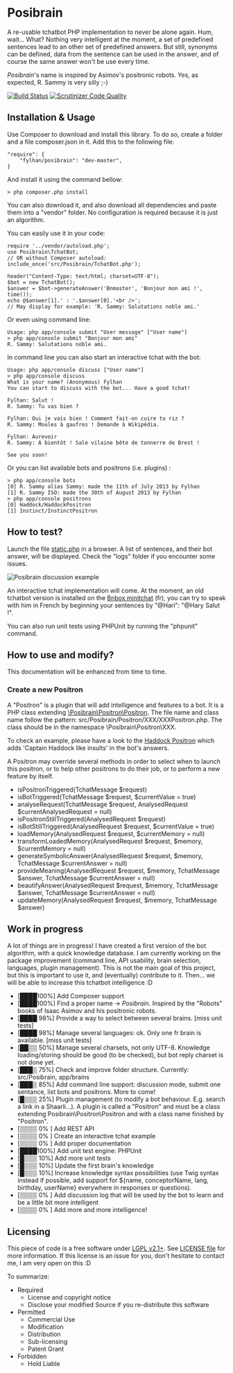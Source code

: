 Posibrain
========

A re-usable tchatbot PHP implementation to never be alone again. Hum, wait... What?
Nothing very intelligent at the moment, a set of predefined sentences lead to an other set of predefined answers. But still, synonyms can be defined, data from the sentence can be used in the answer, and of course the same answer won't be use every time.

*Posibrain*'s name is inspired by Asimov's positronic robots. Yes, as expected, R. Sammy is very silly ;-)

[![Build Status](https://travis-ci.org/Fylhan/posibrain.svg)](https://travis-ci.org/Fylhan/posibrain)
[![Scrutinizer Code Quality](https://scrutinizer-ci.com/g/Fylhan/posibrain/badges/quality-score.png?b=master)](https://scrutinizer-ci.com/g/Fylhan/posibrain/?branch=master)

Installation & Usage
------------
Use Composer to download and install this library. To do so, create a folder and a file composer.json in it. Add this to the following file:

    "require": {
        "fylhan/posibrain": "dev-master",
    }
    
And install it using the command bellow:

    > php composer.php install
    
You can also download it, and also download all dependencies and paste them into a "vendor" folder.
No configuration is required because it is just an algorithm.

You can easily use it in your code:

    require '../vendor/autoload.php';
    use Posibrain\TchatBot;
    // OR without Composer autoload: include_once('src/Posibrain/TchatBot.php');

    header("Content-Type: text/html; charset=UTF-8");
    $bot = new TchatBot();
    $answer = $bot->generateAnswer('Bnmaster', 'Bonjour mon ami !', time());
    echo @$answer[1].' : '.$answer[0].'<br />';
    // May display for example: 'R. Sammy: Salutations noble ami.'


Or even using command line:

    Usage: php app/console submit "User message" ["User name"]
    > php app/console submit "Bonjour mon ami"
    R. Sammy: Salutations noble ami.
    
In command line you can also start an interactive tchat with the bot:

    Usage: php app/console discuss ["User name"]
    > php app/console discuss
    What is your name? (Anonymous) Fylhan
	You can start to discuss with the bot... Have a good tchat!
	
	Fylhan: Salut !
	R. Sammy: Tu vas bien ?
	
	Fylhan: Oui je vais bien ! Comment fait-on cuire tu riz ?
	R. Sammy: Moules à gaufres ! Demande à Wikipédia.
	
	Fylhan: Aurevoir
	R. Sammy: A bientôt ! Sale vilaine bête de tonnerre de Brest !
	
	See you soon!

Or you can list available bots and positrons (i.e. plugins) :

	> php app/console bots
	[0] R. Sammy alias Sammy: made the 11th of July 2013 by Fylhan
	[1] R. Sammy ISO: made the 30th of August 2013 by Fylhan
	> php app/console positrons
	[0] Haddock/HaddockPositron
	[1] Instinct/InstinctPositron
	
How to test?
-----------
Launch the file [static.php](https://github.com/Fylhan/posibrain/blob/master/example/static.php) in a browser. A list of sentences, and their bot answer, will be displayed. Check the "logs" folder if you encounter some issues.

![Posibrain discussion example](https://raw.github.com/Fylhan/posibrain/master/doc/tchatbot-example.png)

An interactive tchat implementation will come. At the moment, an old tchatbot version is installed on the [Bnbox minitchat](http://la-bnbox.fr) (fr), you can try to speak with him in French by beginning your sentences by "@Hari": "@Hary Salut !".

You can also run unit tests using PHPUnit by running the "phpunit" command.

How to use and modify?
-----------
This documentation will be enhanced from time to time.

### Create a new Positron

A "Positron" is a plugin that will add intelligence and features to a bot.
It is a PHP class extending [\Posibrain\Positron\Positron](https://github.com/Fylhan/posibrain/blob/master/src/Posibrain/Positron/Positron.php). The file name and class name follow the pattern: src/Posibrain/Positron/XXX/XXXPositron.php. The class should be in the namespace \Posibrain\Positron\XXX.

To check an example, please have a look to the [Haddock Positron](https://github.com/Fylhan/posibrain/tree/master/src/Posibrain/Positron/Haddock) which adds 'Captain Haddock like insults' in the bot's answers.

A Positron may override several methods in order to select when to launch this positron, or to help other positrons to do their job, or to perform a new feature by itself.

* isPositronTriggered(TchatMessage $request)
* isBotTriggered(TchatMessage $request, $currentValue = true)
* analyseRequest(TchatMessage $request, AnalysedRequest $currentAnalysedRequest = null)
* isPositronStillTriggered(AnalysedRequest $request)
* isBotStillTriggered(AnalysedRequest $request, $currentValue = true)
* loadMemory(AnalysedRequest $request, $currentMemory = null)
* transformLoadedMemory(AnalysedRequest $request, $memory, $currentMemory = null)
* generateSymbolicAnswer(AnalysedRequest $request, $memory, TchatMessage $currentAnswer = null)
* provideMeaning(AnalysedRequest $request, $memory, TchatMessage $answer, TchatMessage $currentAnswer = null)
* beautifyAnswer(AnalysedRequest $request, $memory, TchatMessage $answer, TchatMessage $currentAnswer = null)
* updateMemory(AnalysedRequest $request, $memory, TchatMessage $answer)

Work in progress
----------------
A lot of things are in progress! I have created a first version of the bot algorithm, with a quick knowledge database. I am currently working on the package improvement (command line, API usability, brain selection, languages, plugin management). This is not the main goal of this project, but this is important to use it, and (eventually) contribute to it. Then... we will be able to increase this tchatbot intelligence :D

- [████100%] Add Composer support
- [████100%] Find a proper name -> *Posibrain*. Inspired by the "Robots" books of Isaac Asimov and his positronic robots.
- [████ 98%] Provide a way to select between several brains. [miss unit tests]
- [████ 98%] Manage several languages: ok. Only one fr brain is available. [miss unit tests]
- [██▒▒ 50%] Manage several charsets, not only UTF-8. Knowledge loading/storing should be good (to be checked), but bot reply charset is not done yet.
- [███▒ 75%] Check and improve folder structure. Currently: src/Posibrain, app/brains
- [███▒ 85%] Add command line support: discussion mode, submit one sentance, list bots and positrons. More to come! 
- [█▒▒▒ 25%] Plugin management (to modify a bot behaviour. E.g. search a link in a Shaarli...). A plugin is called a "Positron" and must be a class extending Posibrain\Positron\Positron and with a class name finished by "Positron".
- [▒▒▒▒ 0% ] Add REST API
- [▒▒▒▒ 0% ] Create an interactive tchat example
- [▒▒▒▒ 0% ] Add proper documentation
- [████100%] Add unit test engine: PHPUnit
- [█▒▒▒ 10%] Add more unit tests
- [█▒▒▒ 10%] Update the first brain's knowledge
- [█▒▒▒ 10%] Increase knowledge syntax possibilities (use Twig syntax instead if possible, add support for ${name, conceptorName, lang, birthday, userName} everywhere in responses or questions).
- [▒▒▒▒ 0% ] Add discussion log that will be used by the bot to learn and be a little bit more intelligent
- [▒▒▒▒ 0% ] Add more and more intelligence!


Licensing
--------
This piece of code is a free software under [LGPL v2.1+](http://choosealicense.com/licenses/lgpl-v2.1/). See [LICENSE file](https://github.com/Fylhan/tchatbot/blob/master/LICENSE) for more information. If this license is an issue for you, don't hesitate to contact me, I am very open on this :D

To summarize:

* Required
  * License and copyright notice
  * Disclose your modified Source if you re-distribute this software
* Permitted
  * Commercial Use
  * Modification
  * Distribution
  * Sub-licensing
  * Patent Grant
* Forbidden
  * Hold Liable
